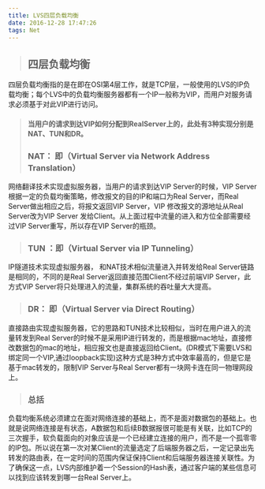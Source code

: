 ```yaml
---
title: LVS四层负载均衡
date: 2016-12-28 17:47:26
tags: Net
---
```

>## 四层负载均衡
四层负载均衡指的是在即在OSI第4层工作，就是TCP层，一般使用的LVS的IP负载均衡；每个LVS中的负载均衡服务器都有一个IP一般称为VIP，而用户对服务请求必须基于对此VIP进行访问。

>#### 当用户的请求到达VIP如何分配到RealServer上的，此处有3种实现分别是NAT、TUN和DR。
>### NAT： 即（Virtual Server via Network Address Translation）
网络翻译技术实现虚拟服务器，当用户的请求到达VIP Server的时候，VIP Server根据一定的负载均衡策略，修改报文的目的IP和端口为Real Server，而Real Server做出相应之后，将报文返回VIP Server，VIP 修改报文的源地址从Real Server改为VIP Server 发给Client。从上面过程中流量的进入和方位全部需要经过VIP Server重写，所以存在VIP Server的瓶颈。
>### TUN ：即（Virtual Server via IP Tunneling）
IP隧道技术实现虚拟服务器， 和NAT技术相似流量进入并转发给Real Server链路是相同的，不同的是Real Server返回直接范围Client不经过前端VIP Server，此方式VIP Server将只处理进入的流量，集群系统的吞吐量大大提高。
>### DR： 即（Virtual Server via Direct Routing） 
直接路由实现虚拟服务器，它的思路和TUN技术比较相似，当时在用户进入的流量转发到Real Server的时候不是采用IP进行转发的，而是根据mac地址，直接修改数据包的mac的地址，相应报文也是直接返回给Client。(DR模式下需要LVS和绑定同一个VIP,通过loopback实现)这种方式是3种方式中效率最高的，但是它是基于mac转发的，限制VIP Server与Real Server都有一块网卡连在同一物理网段上。

>### 总括
负载均衡系统必须建立在面对网络连接的基础上，而不是面对数据包的基础上。也就是说网络连接是有状态，A数据包和后续B数据报很可能是有关联，比如TCP的三次握手，软负载面向的对象应该是一个已经建立连接的用户，而不是一个孤零零的IP包。所以说在第一次对某Client的流量选定了后端服务器之后，一定记录出先转发的路由表，在一定时间的范围内保证保持Client和后端服务器连接关联性。为了确保这一点，LVS内部维护着一个Session的Hash表，通过客户端的某些信息可以找到应该转发到哪一台Real Server上。
